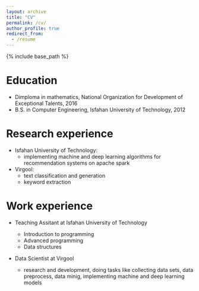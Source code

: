 ```yaml
---
layout: archive
title: "CV"
permalink: /cv/
author_profile: true
redirect_from:
  - /resume
---
```


{% include base_path %}

Education
======
* Dimploma in mathematics, National Organization for Development of Exceptional Talents, 2016
* B.S. in Computer Engineering, Isfahan University of Technology, 2012

Research experience 
======
* Isfahan University of Technology: 
  * implementing machine and deep learning algorithms for recommendation systems on apache spark
* Virgool:
  * text classification and generation 
  * keyword extraction

Work experience
======
* Teaching Assitant at Isfahan University of Technology
  * Introduction to programming
  * Advanced programming
  * Data structures

* Data Scientist at Virgool
  * research and development, doing tasks like collecting data sets, data preprocess, data minig, implementing machine and deep learning models 
  